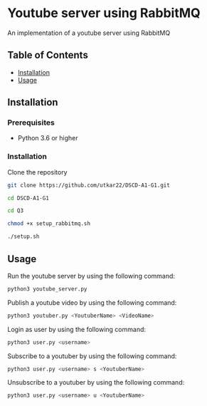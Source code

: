 # Youtube server using RabbitMQ

An implementation of a youtube server using RabbitMQ

## Table of Contents

- [Installation](#installation)
- [Usage](#usage)

## Installation

### Prerequisites
- Python 3.6 or higher

### Installation
Clone the repository
```bash
git clone https://github.com/utkar22/DSCD-A1-G1.git
```

```bash
cd DSCD-A1-G1
```

```bash
cd Q3
```

```bash
chmod +x setup_rabbitmq.sh
```

```bash
./setup.sh
```


## Usage

Run the youtube server by using the following command:

```bash
python3 youtube_server.py 
```

Publish a youtube video by using the following command:

```bash
python3 youtuber.py <YoutuberName> <VideoName>
```


Login as user by using the following command:

```bash
python3 user.py <username>
```

Subscribe to a youtuber by using the following command:

```bash
python3 user.py <username> s <YoutuberName>
```

Unsubscribe to a youtuber by using the following command:

```bash
python3 user.py <username> u <YoutuberName>
```